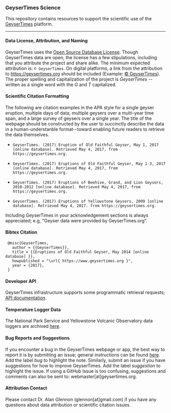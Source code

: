 ### GeyserTimes Science
This repository contains resources to support the scientific use of the [GeyserTimes](http://geysertimes.org) platform. 

---

#### Data License, Attribution, and Naming
GeyserTimes uses the [Open Source Database License](http://opendatacommons.org/licenses/odbl/summary/). Though GeyserTimes data are open, the license has a few stipulations, including that you attribute the project and share alike. The minimum expected attribution is: `© GeyserTimes`. On digital platforms, a link from the attribution to https://geysertimes.org should be included (Example: [© GeyserTimes](https://geysertimes.org)). The proper spelling and capitalization of the project is *GeyserTimes* -- written as a single word with the *G* and *T* capitalized.


#### Scientific Citation Formatting
The following are citation examples in the APA style for a single geyser eruption, multiple days of data, multiple geysers over a multi-year time span, and a large survey of geysers over a single year. The title of the webpage should be constructed by the user to succinctly describe the data in a human-understanble format--toward enabling future readers to retrieve the data themselves.

* `GeyserTimes. (2017) Eruption of Old Faithful Geyser, May 1, 2017 [online database]. Retrieved May 4, 2017, from https://geysertimes.org.`  <p />
* `GeyserTimes. (2017) Eruptions of Old Faithful Geyser, May 1-3, 2017 [online database]. Retrieved May 4, 2017, from https://geysertimes.org.`  <p />
* `GeyserTimes. (2017) Eruptions of Beehive, Grand, and Lion Geysers, 2010-2012 [online database]. Retrieved May 4, 2017, from https://geysertimes.org.`  <p />
* `GeyserTimes. (2017) Eruptions of Yellowstone Geysers, 2009 [online database]. Retrieved May 4, 2017. from https://geysertimes.org.`  

Including GeyserTimes in your acknowledgement sections is always appreciated; e.g, "Geyser data were provided by GeyserTimes.org".

#### Bibtex Citation  
```
 @misc{GeyserTimes,
   author = {{GeyserTimes}},
   title = {{Eruptions of Old Faithful Geyser, May 2014 [online database] }},
   howpublished = "\url{ https://www.geysertimes.org }",
   year = {2017},
 }
```

#### Developer API  
GeyserTimes infrastructure supports some programmatic retrieval requests; [API documentation](http://geysertimes.org/api/v4/docs/index.php).  

#### Temperature Logger Data  
The National Park Service and Yellowstone Volcanic Observatory data loggers are archived [here](http://geysertimes.org/datalogger/index.php).

#### Bug Reports and Suggestions    
If you encounter a bug in the GeyserTimes webpage or app, the best way to report it is by submitting an issue; general instructions can be found [here](https://help.github.com/articles/creating-an-issue/). Add the label *bug* to highlight the note. Similarly, submit an issue if you have suggestions for how to improve GeyserTimes. Add the label *suggestion* to highlight the issue. If using a GitHub Issue is too confusing, suggestions and comments can also be sent to: webmaster[at]geysertimes.org.

#### Attribution Contact    
Please contact Dr. Alan Glennon (glennon[at]gmail.com) if you have any questions about data attribution or scientific citation issues.

